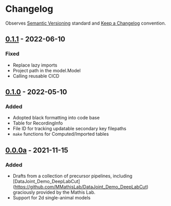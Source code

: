 # Changelog

Observes [Semantic Versioning](https://semver.org/spec/v2.0.0.html) standard and [Keep a Changelog](https://keepachangelog.com/en/1.0.0/) convention.

## [0.1.1] - 2022-06-10
### Fixed
+ Replace lazy imports
+ Project path in the model.Model
+ Calling reusable CICD

## [0.1.0] - 2022-05-10
### Added
+ Adopted black formatting into code base
+ Table for RecordingInfo
+ File ID for tracking updatable secondary key filepaths
+ `make` functions for Computed/Imported tables

## [0.0.0a] - 2021-11-15
### Added
+ Drafts from a collection of precursor pipelines, including [DataJoint_Demo_DeepLabCut]
  (https://github.com/MMathisLab/DataJoint_Demo_DeepLabCut) graciously provided by the
  Mathis Lab.
+ Support for 2d single-animal models

[0.1.1]: https://github.com/datajoint/element-deeplabcut/compare/0.1.0...0.1.1
[0.1.0]: https://github.com/datajoint/element-deeplabcut/compare/0.0.0a...0.1.0
[0.0.0a]: https://github.com/datajoint/element-deeplabcut/releases/tag/0.0.0a